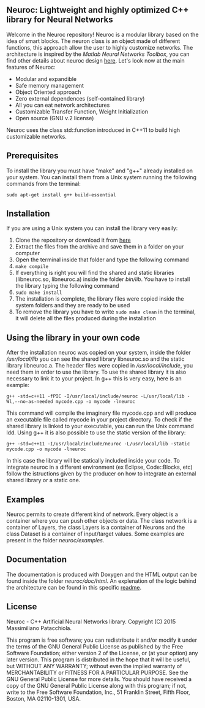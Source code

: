 
Neuroc: Lightweight and highly optimized C++ library for Neural Networks
--------------

Welcome in the Neuroc repository! Neuroc is a modular library based on the idea of smart blocks. The neuron class is an object made of different functions, this approach allow the user to highly customize networks. The architecture is inspired by the *Matlab Neural Networks Toolbox*, you can find other details about neuroc design [here](ARCHITECTURE.md). Let's look now at the main features of Neuroc:

- Modular and expandible
- Safe memory management
- Object Oriented approach
- Zero external dependences (self-contained library)
- All you can eat network architectures
- Customizable Transfer Function, Weight Initialization 
- Open source (GNU v.2 license)

Neuroc uses the class std::function introduced in C++11 to build high customizable networks. 

Prerequisites
--------------

To install the library you must have "make" and "g++" already installed on your system.
You can install them from a Unix system running the following commands from the terminal:

 `sudo apt-get install g++ build-essential`


Installation
-------------

If you are using a Unix system you can install the library very easily:

1. Clone the repository or download it from [here](https://github.com/mpatacchiola/neuroc/archive/master.zip)
2. Extract the files from the archive and save them in a folder on your computer
3. Open the terminal inside that folder and type the following command
4. `make compile`
5. If everything is right you will find the shared and static libraries (libneuroc.so, libneuroc.a) inside the folder *bin/lib*. You have to install the library typing the following command
6. `sudo make install`
7. The installation is complete, the library files were copied inside the system folders and they are ready to be used
8. To remove the library you have to write `sudo make clean` in the terminal, it will delete all the files produced during the installation


Using the library in your own code
----------------------------------

After the installation neuroc was copied on your system, inside the folder */usr/local/lib* you can see the shared library libneuroc.so and the static library libneuroc.a. The header files were copied in */usr/local/include*, you need them in order to use the library.
To use the shared library it is also necessary to link it to your project. In g++ this is very easy, here is an example:

`g++ -std=c++11 -fPIC -I/usr/local/include/neuroc -L/usr/local/lib -Wl,--no-as-needed mycode.cpp -o mycode -lneuroc`

This command will compile the imaginary file mycode.cpp and will produce an executable file called mycode in your project directory.
To check if the shared library is linked to your executable, you can run the Unix command ldd.
Using g++ it is also possible to use the static version of the library:

`g++ -std=c++11 -I/usr/local/include/neuroc -L/usr/local/lib -static mycode.cpp -o mycode -lneuroc`

In this case the library will be statically included inside your code.
To integrate neuroc in a different environment (ex Eclipse, Code::Blocks, etc) follow the istructions given by the producer on how to integrate an external shared library or a static one.


Examples
---------

Neuroc permits to create different kind of network. Every object is a container where you can push other objects or data.
The class network is a container of Layers, the class Layers is a container of Neurons and the class Dataset is a container of input/target values. Some examples are present in the folder *neuroc/examples*.


Documentation
-------------

The documentation is produced with Doxygen and the HTML output can be found inside the folder *neuroc/doc/html*.
An explenation of the logic behind the architecture can be found in this specific [readme](ARCHITECTURE.md).


License
-------

Neuroc - C++ Artificial Neural Networks library.
Copyright (C) 2015  Massimiliano Patacchiola.

This program is free software; you can redistribute it and/or modify it under the terms of the GNU General Public License as published by the Free Software Foundation; either version 2 of the License, or (at your option) any later version.
This program is distributed in the hope that it will be useful, but WITHOUT ANY WARRANTY; without even the implied warranty of MERCHANTABILITY or FITNESS FOR A PARTICULAR PURPOSE.
See the GNU General Public License for more details. You should have received a copy of the GNU General Public License along with this program; if not, write to the Free Software Foundation, Inc., 51 Franklin Street, Fifth Floor, Boston, MA  02110-1301, USA.


